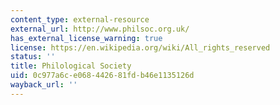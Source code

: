 ```yaml
---
content_type: external-resource
external_url: http://www.philsoc.org.uk/
has_external_license_warning: true
license: https://en.wikipedia.org/wiki/All_rights_reserved
status: ''
title: Philological Society
uid: 0c977a6c-e068-4426-81fd-b46e1135126d
wayback_url: ''
---
```

